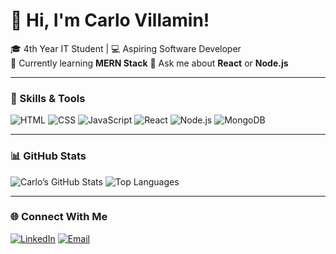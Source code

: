 # 👋 Hi, I'm Carlo Villamin!

🎓 4th Year IT Student | 💻 Aspiring Software Developer  
🌱 Currently learning **MERN Stack**
💬 Ask me about **React** or **Node.js**

---

### 🚀 Skills & Tools
![HTML](https://img.shields.io/badge/-HTML5-E34F26?style=flat-square&logo=html5&logoColor=white)
![CSS](https://img.shields.io/badge/-CSS3-1572B6?style=flat-square&logo=css3)
![JavaScript](https://img.shields.io/badge/-JavaScript-F7DF1E?style=flat-square&logo=javascript&logoColor=black)
![React](https://img.shields.io/badge/-React-61DAFB?style=flat-square&logo=react&logoColor=black)
![Node.js](https://img.shields.io/badge/-Node.js-339933?style=flat-square&logo=node.js&logoColor=white)
![MongoDB](https://img.shields.io/badge/-MongoDB-47A248?style=flat-square&logo=mongodb&logoColor=white)

---

### 📊 GitHub Stats
![Carlo’s GitHub Stats](https://github-readme-stats.vercel.app/api?username=Yoriyoi07&show_icons=true&theme=radical)
![Top Languages](https://github-readme-stats.vercel.app/api/top-langs/?username=Yoriyoi07&layout=compact&theme=radical)

---

### 🌐 Connect With Me
[![LinkedIn](https://img.shields.io/badge/LinkedIn-blue?style=flat-square&logo=linkedin)](https://linkedin.com/in/carlo-villamin)
[![Email](https://img.shields.io/badge/Email-Contact%20Me!-lightgrey?style=flat-square&logo=gmail)](mailto:giancarlovillamin@gmail.com)
